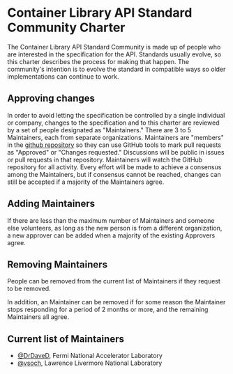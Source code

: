 # Container Library API Standard Community Charter

The Container Library API Standard Community is made up of people who
are interested in the specification for the API.
Standards usually evolve, so this charter describes the process for
making that happen.
The community's intention is to evolve the standard in compatible ways
so older implementations can continue to work.

## Approving changes

In order to avoid letting the specification be controlled by a single
individual or company, changes to the specification and to this charter
are reviewed by a set of people designated as "Maintainers."
There are 3 to 5 Maintainers, each from separate organizations.
Maintainers are "members" in the 
[github repository](https://github.com/singularityhub/library-api)
so they can use GitHub tools to mark pull requests as "Approved" or
"Changes requested."
Discussions will be public in issues or pull requests in that repository.
Maintainers will watch the GitHub repository for all activity.
Every effort will be made to achieve a consensus among the Maintainers,
but if consensus cannot be reached, changes can still be accepted if a
majority of the Maintainers agree.

## Adding Maintainers

If there are less than the maximum number of Maintainers and someone else volunteers,
as long as the new person is from a different organization,
a new approver can be added when a majority of the existing Approvers agree.

## Removing Maintainers

People can be removed from the current list of Maintainers if they request to be removed.

In addition, an Maintainer can be removed if for some reason the Maintainer stops
responding for a period of 2 months or more,
and the remaining Maintainers all agree.

## Current list of Maintainers

- [@DrDaveD](https://github.com/DrDaveD), Fermi National Accelerator Laboratory
- [@vsoch](https://github.com/vsoch), Lawrence Livermore National Laboratory
